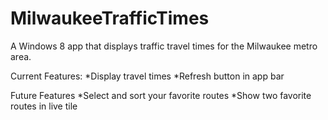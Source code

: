 MilwaukeeTrafficTimes
=====================

A Windows 8 app that displays traffic travel times for the Milwaukee metro area. 

Current Features:
*Display travel times
*Refresh button in app bar

Future Features
*Select and sort your favorite routes
*Show two favorite routes in live tile
